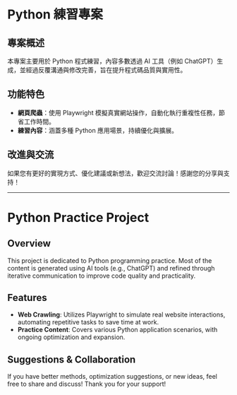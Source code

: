 # Python 練習專案

## 專案概述
本專案主要用於 Python 程式練習，內容多數透過 AI 工具（例如 ChatGPT）生成，並經過反覆溝通與修改完善，旨在提升程式碼品質與實用性。

## 功能特色
- **網頁爬蟲**：使用 Playwright 模擬真實網站操作，自動化執行重複性任務，節省工作時間。
- **練習內容**：涵蓋多種 Python 應用場景，持續優化與擴展。

## 改進與交流
如果您有更好的實現方式、優化建議或新想法，歡迎交流討論！感謝您的分享與支持！

---

# Python Practice Project

## Overview
This project is dedicated to Python programming practice. Most of the content is generated using AI tools (e.g., ChatGPT) and refined through iterative communication to improve code quality and practicality.

## Features
- **Web Crawling**: Utilizes Playwright to simulate real website interactions, automating repetitive tasks to save time at work.
- **Practice Content**: Covers various Python application scenarios, with ongoing optimization and expansion.

## Suggestions & Collaboration
If you have better methods, optimization suggestions, or new ideas, feel free to share and discuss! Thank you for your support!